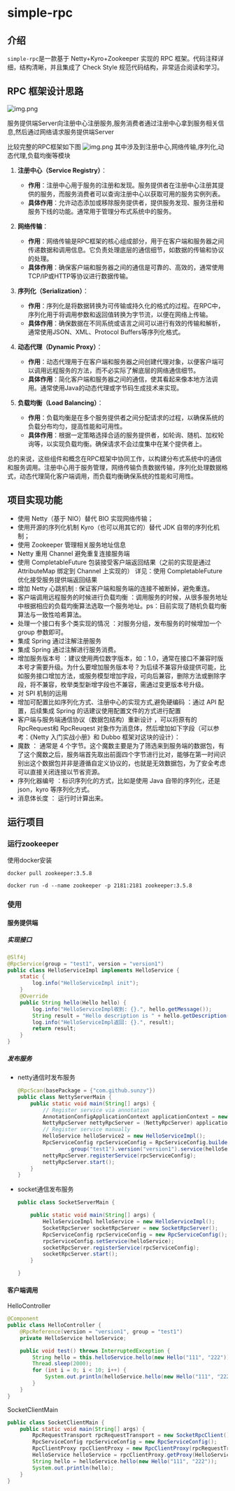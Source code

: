 # simple-rpc
## 介绍
`simple-rpc`是一款基于 Netty+Kyro+Zookeeper 实现的 RPC 框架。代码注释详细，结构清晰，并且集成了 Check Style 规范代码结构，非常适合阅读和学习。
## RPC 框架设计思路

![img.png](image/simple-framework.png)

服务提供端Server向注册中心注册服务,服务消费者通过注册中心拿到服务相关信息,然后通过网络请求服务提供端Server

比较完整的RPC框架如下图
![img.png](image/framework.png)
其中涉及到注册中心,网络传输,序列化,动态代理,负载均衡等模块

1. **注册中心（Service Registry）**：
    - **作用**：注册中心用于服务的注册和发现。服务提供者在注册中心注册其提供的服务，而服务消费者可以查询注册中心以获取可用的服务实例列表。
    - **具体作用**：允许动态添加或移除服务提供者，提供服务发现、服务注册和服务下线的功能。通常用于管理分布式系统中的服务。

2. **网络传输**：
    - **作用**：网络传输是RPC框架的核心组成部分，用于在客户端和服务器之间传递数据和调用信息。它负责处理底层的通信细节，如数据的传输和协议的处理。
    - **具体作用**：确保客户端和服务器之间的通信是可靠的、高效的，通常使用TCP/IP或HTTP等协议进行数据传输。

3. **序列化（Serialization）**：
    - **作用**：序列化是将数据转换为可传输或持久化的格式的过程。在RPC中，序列化用于将调用参数和返回值转换为字节流，以便在网络上传输。
    - **具体作用**：确保数据在不同系统或语言之间可以进行有效的传输和解析，通常使用JSON、XML、Protocol Buffers等序列化格式。

4. **动态代理（Dynamic Proxy）**：
    - **作用**：动态代理用于在客户端和服务器之间创建代理对象，以便客户端可以调用远程服务的方法，而不必实际了解底层的网络通信细节。
    - **具体作用**：简化客户端和服务器之间的通信，使其看起来像本地方法调用。通常使用Java的动态代理或字节码生成技术来实现。

5. **负载均衡（Load Balancing）**：
    - **作用**：负载均衡是在多个服务提供者之间分配请求的过程，以确保系统的负载分布均匀，提高性能和可用性。
    - **具体作用**：根据一定策略选择合适的服务提供者，如轮询、随机、加权轮询等，以实现负载均衡。确保请求不会过度集中在某个提供者上。

总的来说，这些组件和概念在RPC框架中协同工作，以构建分布式系统中的通信和服务调用。注册中心用于服务管理，网络传输负责数据传输，序列化处理数据格式，动态代理简化客户端调用，而负载均衡确保系统的性能和可用性。

## 项目实现功能
- 使用 Netty（基于 NIO）替代 BIO 实现网络传输；
- 使用开源的序列化机制 Kyro（也可以用其它的）替代 JDK 自带的序列化机制；
- 使用 Zookeeper 管理相关服务地址信息
- Netty 重用 Channel 避免重复连接服务端
- 使用 CompletableFuture 包装接受客户端返回结果（之前的实现是通过 AttributeMap 绑定到 Channel 上实现的） 详见：使用 CompletableFuture 优化接受服务提供端返回结果
- 增加 Netty 心跳机制 : 保证客户端和服务端的连接不被断掉，避免重连。
- 客户端调用远程服务的时候进行负载均衡 ：调用服务的时候，从很多服务地址中根据相应的负载均衡算法选取一个服务地址。ps：目前实现了随机负载均衡算法与一致性哈希算法。
- 处理一个接口有多个类实现的情况 ：对服务分组，发布服务的时候增加一个 group 参数即可。
- 集成 Spring 通过注解注册服务
- 集成 Spring 通过注解进行服务消费。
- 增加服务版本号 ：建议使用两位数字版本，如：1.0，通常在接口不兼容时版本号才需要升级。为什么要增加服务版本号？为后续不兼容升级提供可能，比如服务接口增加方法，或服务模型增加字段，可向后兼容，删除方法或删除字段，将不兼容，枚举类型新增字段也不兼容，需通过变更版本号升级。
- 对 SPI 机制的运用
- 增加可配置比如序列化方式、注册中心的实现方式,避免硬编码 ：通过 API 配置，后续集成 Spring 的话建议使用配置文件的方式进行配置
- 客户端与服务端通信协议（数据包结构）重新设计 ，可以将原有的 RpcRequest和 RpcReuqest 对象作为消息体，然后增加如下字段（可以参考：《Netty 入门实战小册》和 Dubbo 框架对这块的设计）：
- 魔数 ： 通常是 4 个字节。这个魔数主要是为了筛选来到服务端的数据包，有了这个魔数之后，服务端首先取出前面四个字节进行比对，能够在第一时间识别出这个数据包并非是遵循自定义协议的，也就是无效数据包，为了安全考虑可以直接关闭连接以节省资源。
- 序列化器编号 ：标识序列化的方式，比如是使用 Java 自带的序列化，还是 json，kyro 等序列化方式。
- 消息体长度 ： 运行时计算出来。

## 运行项目

### 运行zookeeper

使用docker安装

```shell
docker pull zookeeper:3.5.8
 
docker run -d --name zookeeper -p 2181:2181 zookeeper:3.5.8
```

### 使用

#### 服务提供端

##### 实现接口

```java
@Slf4j
@RpcService(group = "test1", version = "version1")
public class HelloServiceImpl implements HelloService {
    static {
        log.info("HelloServiceImpl init");
    }
    @Override
    public String hello(Hello hello) {
        log.info("HelloServiceImpl收到: {}.", hello.getMessage());
        String result = "Hello description is " + hello.getDescription();
        log.info("HelloServiceImpl返回: {}.", result);
        return result;
    }
}

```

##### 发布服务

- netty通信时发布服务

  ```java
  @RpcScan(basePackage = {"com.github.sunzy"})
  public class NettyServerMain {
      public static void main(String[] args) {
          // Register service via annotation
          AnnotationConfigApplicationContext applicationContext = new AnnotationConfigApplicationContext(NettyServerMain.class);
          NettyRpcServer nettyRpcServer = (NettyRpcServer) applicationContext.getBean("nettyRpcServer");
          // Register service manually
          HelloService helloService2 = new HelloServiceImpl();
          RpcServiceConfig rpcServiceConfig = RpcServiceConfig.builder()
                  .group("test1").version("version1").service(helloService2).build();
          nettyRpcServer.registerService(rpcServiceConfig);
          nettyRpcServer.start();
      }
  }
  ```

- socket通信发布服务

  ```java
  public class SocketServerMain {
  
      public static void main(String[] args) {
          HelloServiceImpl helloService = new HelloServiceImpl();
          SocketRpcServer socketRpcServer = new SocketRpcServer();
          RpcServiceConfig rpcServiceConfig = new RpcServiceConfig();
          rpcServiceConfig.setService(helloService);
          socketRpcServer.registerService(rpcServiceConfig);
          socketRpcServer.start();
      }
  
  }
  ```

#### 客户端调用

HelloController

```java
@Component
public class HelloController {
    @RpcReference(version = "version1", group = "test1")
    private HelloService helloService;

    public void test() throws InterruptedException {
        String hello = this.helloService.hello(new Hello("111", "222"));
        Thread.sleep(2000);
        for (int i = 0; i < 10; i++) {
            System.out.println(helloService.hello(new Hello("111", "222")));
        }
    }
}
```

SocketClientMain

```java
public class SocketClientMain {
    public static void main(String[] args) {
        RpcRequestTransport rpcRequestTransport = new SocketRpcClient();
        RpcServiceConfig rpcServiceConfig = new RpcServiceConfig();
        RpcClientProxy rpcClientProxy = new RpcClientProxy(rpcRequestTransport, rpcServiceConfig);
        HelloService helloService = rpcClientProxy.getProxy(HelloService.class);
        String hello = helloService.hello(new Hello("111", "222"));
        System.out.println(hello);
    }
}
```

